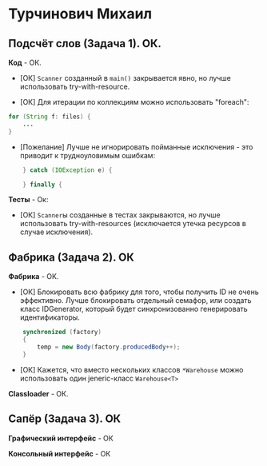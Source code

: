 # Турчинович Михаил

## Подсчёт слов (Задача 1). ОК.

**Код** - ОК.

- [ОК] `Scanner` созданный в `main()` закрывается явно, но лучше использовать try-with-resource.

- [ОК] Для итерации по коллекциям можно использовать "foreach":
```Java
for (String f: files) {
	...
}
```

- [Пожелание] Лучше не игнорировать пойманные исключения - это приводит к трудноуловимым ошибкам:
```Java
	} catch (IOException e) {

	} finally {
```



**Тесты** - Ок:

- [ОК] `Scanner`ы созданные в тестах закрываются, но лучше использовать try-with-resources
(исключается утечка ресурсов в случае исключения).

## Фабрика (Задача 2). ОК

**Фабрика** - ОК.

- [ОК] Блокировать всю фабрику для того, чтобы получить ID не очень эффективно.
Лучше блокировать отдельный семафор, или создать класс IDGenerator, который будет синхронизованно генерировать идентификаторы.
```Java
	synchronized (factory)
	{
		temp = new Body(factory.producedBody++);
	}
```

- [ОК] Кажется, что вместо нескольких классов `*Warehouse` можно использовать один jeneric-класс `Warehouse<T>`

**Classloader** - ОК.

## Сапёр (Задача 3). ОК

**Графический интерфейс** - ОК

**Консольный интерфейс** - ОК
